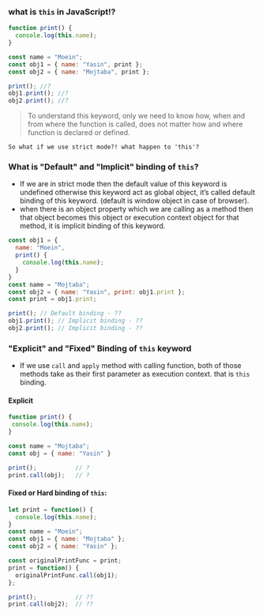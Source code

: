 ### what is `this` in JavaScript!?

```javascript
function print() {
  console.log(this.name);
}

const name = "Moein";
const obj1 = { name: "Yasin", print };
const obj2 = { name: "Mojtaba", print };

print(); //?
obj1.print(); //?
obj2.print(); //?
```

 > To understand this keyword, only we need to know how, when and from where the function is called, does not matter how and where function is declared or defined.
 
    So what if we use strict mode?! what happen to 'this'?
    
### What is "Default" and "Implicit" binding of `this`?

- If we are in strict mode then the default value of this keyword is undefined otherwise this keyword act as global object, it’s called default binding of this keyword. (default is window object in case of browser).
- when there is an object property which we are calling as a method then that object becomes this object or execution context object for that method, it is implicit binding of this keyword.

```javascript
const obj1 = {
  name: "Moein",
  print() {
    console.log(this.name);
  }
}
const name = "Mojtaba";
const obj2 = { name: "Yasin", print: obj1.print };
const print = obj1.print;

print(); // Default binding - ??
obj1.print(); // Implicit binding - ??
obj2.print(); // Implicit binding - ??
```

### "Explicit" and "Fixed" Binding of `this` keyword

 - If we use `call` and `apply` method with calling function, both of those methods take as their first parameter as execution context. that is `this` binding.
 
  #### Explicit
 ```javascript
function print() {
  console.log(this.name);
}

const name = "Mojtaba";
const obj = { name: "Yasin" }

print();           // ?
print.call(obj);   // ?
```

#### Fixed or Hard binding of `this`:

```javascript
let print = function() {
  console.log(this.name);
}
const name = "Moein";
const obj1 = { name: "Mojtaba" };
const obj2 = { name: "Yasin" };

const originalPrintFunc = print;
print = function() {
  originalPrintFunc.call(obj1);
};

print();           // ??
print.call(obj2);  // ??
```

